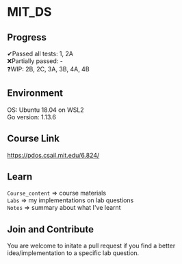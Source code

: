 # MIT_DS

## Progress
✔Passed all tests: 1, 2A\
❌Partially passed: -\
❓WIP: 2B, 2C, 3A, 3B, 4A, 4B

## Environment
OS: Ubuntu 18.04 on WSL2\
Go version: 1.13.6

## Course Link
https://pdos.csail.mit.edu/6.824/

## Learn
`Course_content` => course materials\
`Labs` => my implementations on lab questions\
`Notes` => summary about what I've learnt

## Join and Contribute
You are welcome to initate a pull request if you find a better idea/implementation to a specific lab question.